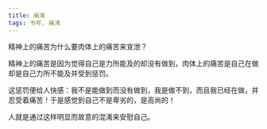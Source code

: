 ```yaml
---
title: 痛淆
tags: 书写, 痛淆
---
```



精神上的痛苦为什么要肉体上的痛苦来宣泄？

精神上的痛苦是因为觉得自己是力所能及的却没有做到，肉体上的痛苦是自己在做却是自己力所不能及并受到惩罚。

这惩罚便给人快感：我不是能做到而没有做到，我是做不到，而且我已经在做，并忍受着痛苦！于是感觉到自己不是卑劣的，是高尚的！

人就是通过这样明显而故意的混淆来安慰自己。

